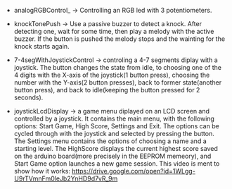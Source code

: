 
- analogRGBControl_ -> Controlling  an RGB led with 3 potentiometers.

- knockTonePush -> Use a passive buzzer to detect a knock. After detecting one, wait for some time, then play a melody with the active buzzer.
		 If the button is pushed the melody stops and the wainting for the knock starts again. 


- 7-4segWithJoystickControl -> controling a 4-7 segments diplay with a joystick. The button changes the state from idle, to choosing one of the 4 digits with the 
		       	     X-axis of the joystick(1 button press), choosing the number with the Y-axis(2 button presses), back to former state(another button press), 
			     and back to idle(keeping the button pressed for 2 seconds).
			     
- joystickLcdDisplay -> a game menu diplayed on an LCD screen and controlled by a joystick. It contains the main menu, with the following options: Start Game, High Score, Settings and Exit. The options can be cycled through with the joystick and selected by pressing the button. The Settings menu contains the options of choosing a name and a starting level. The HighScore displays the current highest score saved on the arduino board(more precisely in the EEPROM memeory), and Start Game option launches a new game session. This video is ment to show how it works: https://drive.google.com/open?id=1WLgg-U9rTVmnFm0leJb2YnHD9d7vR_9m			     
